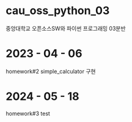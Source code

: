 # cau_oss_python_03
중앙대학교 오픈소스SW와 파이썬 프로그래밍 03분반

# 2023 - 04 - 06
homework#2 simple_calculator 구현

# 2024 - 05 - 18
homework#3 test